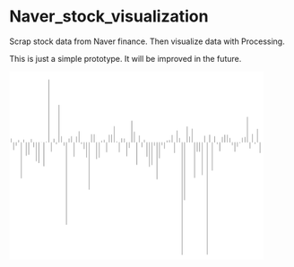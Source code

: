 # Naver_stock_visualization
Scrap stock data from Naver finance. Then visualize data with Processing.

This is just a simple prototype. It will be improved in the future.

<img src="https://github.com/yujong-lee/naver_stock_visualization/blob/master/example.PNG" width="90%"></img>

